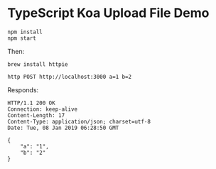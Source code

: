 TypeScript Koa Upload File Demo
=============================

```
npm install
npm start
```

Then:

```
brew install httpie

http POST http://localhost:3000 a=1 b=2
```

Responds:

```
HTTP/1.1 200 OK
Connection: keep-alive
Content-Length: 17
Content-Type: application/json; charset=utf-8
Date: Tue, 08 Jan 2019 06:28:50 GMT

{
    "a": "1",
    "b": "2"
}
```


